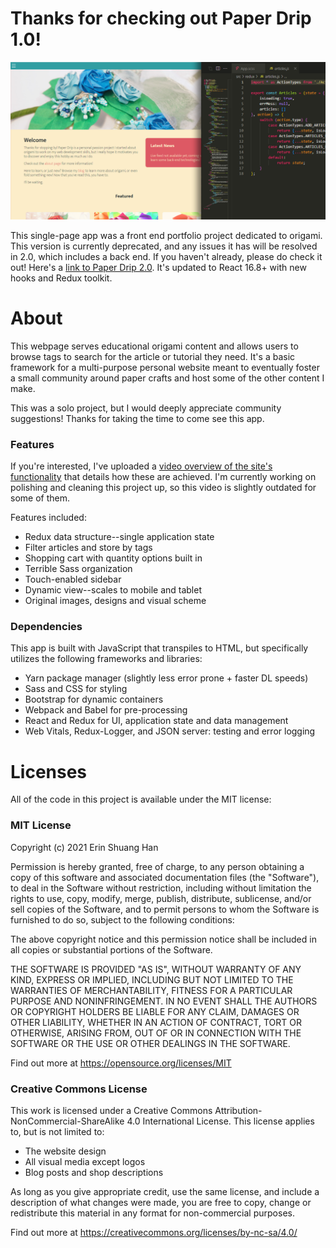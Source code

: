 # Thanks for checking out Paper Drip 1.0!

![Paper Drip social media image](./public/github-icon.png)

This single-page app was a front end portfolio project dedicated to origami. This version is currently deprecated, and any issues it has will be resolved in 2.0, which includes a back end. If you haven't already, please do check it out! Here's a [link to Paper Drip 2.0](https://github.com/esh6597/paper-drip-full). It's updated to React 16.8+ with new hooks and Redux toolkit.

# About

This webpage serves educational origami content and allows users to browse tags to search for the article or tutorial they need. It's a basic framework for a multi-purpose personal website meant to eventually foster a small community around paper crafts and host some of the other content I make.

This was a solo project, but I would deeply appreciate community suggestions! Thanks for taking the time to come see this app.

### Features

If you're interested, I've uploaded a [video overview of the site's functionality](https://youtu.be/VJM8nNDw8gA) that details how these are achieved. I'm currently working on polishing and cleaning this project up, so this video is slightly outdated for some of them.

Features included:

- Redux data structure--single application state
- Filter articles and store by tags
- Shopping cart with quantity options built in
- Terrible Sass organization
- Touch-enabled sidebar
- Dynamic view--scales to mobile and tablet
- Original images, designs and visual scheme

### Dependencies

This app is built with JavaScript that transpiles to HTML, but specifically utilizes the following frameworks and libraries:

- Yarn package manager (slightly less error prone + faster DL speeds)
- Sass and CSS for styling
- Bootstrap for dynamic containers
- Webpack and Babel for pre-processing
- React and Redux for UI, application state and data management
- Web Vitals, Redux-Logger, and JSON server: testing and error logging

# Licenses

All of the code in this project is available under the MIT license:

### MIT License

Copyright (c) 2021 Erin Shuang Han

Permission is hereby granted, free of charge, to any person obtaining a copy
of this software and associated documentation files (the "Software"), to deal
in the Software without restriction, including without limitation the rights
to use, copy, modify, merge, publish, distribute, sublicense, and/or sell
copies of the Software, and to permit persons to whom the Software is
furnished to do so, subject to the following conditions:

The above copyright notice and this permission notice shall be included in all
copies or substantial portions of the Software.

THE SOFTWARE IS PROVIDED "AS IS", WITHOUT WARRANTY OF ANY KIND, EXPRESS OR
IMPLIED, INCLUDING BUT NOT LIMITED TO THE WARRANTIES OF MERCHANTABILITY,
FITNESS FOR A PARTICULAR PURPOSE AND NONINFRINGEMENT. IN NO EVENT SHALL THE
AUTHORS OR COPYRIGHT HOLDERS BE LIABLE FOR ANY CLAIM, DAMAGES OR OTHER
LIABILITY, WHETHER IN AN ACTION OF CONTRACT, TORT OR OTHERWISE, ARISING FROM,
OUT OF OR IN CONNECTION WITH THE SOFTWARE OR THE USE OR OTHER DEALINGS IN THE
SOFTWARE.

Find out more at https://opensource.org/licenses/MIT

### Creative Commons License

This work is licensed under a Creative Commons 
Attribution-NonCommercial-ShareAlike 4.0 International License. This license
applies to, but is not limited to:

- The website design
- All visual media except logos
- Blog posts and shop descriptions

As long as you give appropriate credit, use the same license, and include
a description of what changes were made, you are free to copy, change or
redistribute this material in any format for non-commercial purposes.

Find out more at https://creativecommons.org/licenses/by-nc-sa/4.0/